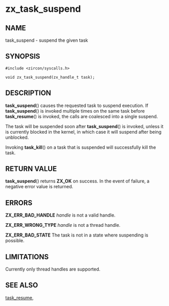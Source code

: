 # zx_task_suspend

## NAME

task_suspend - suspend the given task

## SYNOPSIS

```
#include <zircon/syscalls.h>

void zx_task_suspend(zx_handle_t task);

```

## DESCRIPTION

**task_suspend**() causes the requested task to suspend execution.  If
**task_suspend**() is invoked multiple times on the same task before
**task_resume**() is invoked, the calls are coalesced into a single suspend.

The task will be suspended soon after **task_suspend**() is invoked, unless
it is currently blocked in the kernel, in which case it will suspend after being
unblocked.

Invoking **task_kill**() on a task that is suspended will successfully kill
the task.

## RETURN VALUE

**task_suspend**() returns **ZX_OK** on success.
In the event of failure, a negative error value is returned.

## ERRORS

**ZX_ERR_BAD_HANDLE** *handle* is not a valid handle.

**ZX_ERR_WRONG_TYPE** *handle* is not a thread handle.

**ZX_ERR_BAD_STATE**  The task is not in a state where suspending is possible.

## LIMITATIONS

Currently only thread handles are supported.

## SEE ALSO

[task_resume](task_resume.md),
